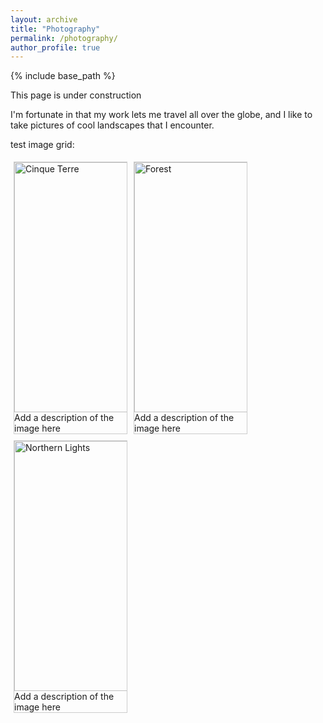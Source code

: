 ```yaml
---
layout: archive
title: "Photography"
permalink: /photography/
author_profile: true
---
```


{% include base_path %}

This page is under construction

I'm fortunate in that my work lets me travel all over the globe, and I like to take pictures of cool landscapes that I encounter.

test image grid:

<!DOCTYPE html>
<html>
<head>
<style>
div.gallery {
  margin: 5px;
  border: 1px solid #ccc;
  float: left;
  width: 180px;
}

div.gallery:hover {
  border: 1px solid #777;
}

div.gallery img {
  width: 100%;
  height: auto;
}

div.desc {
  padding: 15px;
  text-align: center;
}
</style>
</head>
<body>

<div class="gallery">
  <a target="_blank" href="https://geographical.co.uk/media/k2/items/cache/852c2fa5e5468761c3ae8b796ca9be85_XL.jpg">
    <img src="https://geographical.co.uk/media/k2/items/cache/852c2fa5e5468761c3ae8b796ca9be85_XL.jpg" alt="Cinque Terre" width="600" height="400">
  </a>
  <div class="desc">Add a description of the image here</div>
</div>

<div class="gallery">
  <a target="_blank" href="https://res.cloudinary.com/dk-find-out/image/upload/q_80,w_1920,f_auto/A-Alamy-BXWK5E_vvmkuf.jpg">
    <img src="https://res.cloudinary.com/dk-find-out/image/upload/q_80,w_1920,f_auto/A-Alamy-BXWK5E_vvmkuf.jpg" alt="Forest" width="600" height="400">
  </a>
  <div class="desc">Add a description of the image here</div>
</div>

<div class="gallery">
  <a target="_blank" href="https://cdn.mos.cms.futurecdn.net/ntFmJUZ8tw3ULD3tkBaAtf.jpg">
    <img src="https://cdn.mos.cms.futurecdn.net/ntFmJUZ8tw3ULD3tkBaAtf.jpg" alt="Northern Lights" width="600" height="400">
  </a>
  <div class="desc">Add a description of the image here</div>
</div>

</body>
</html>


